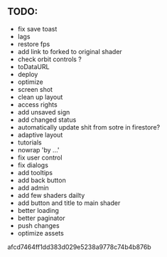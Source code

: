 ## TODO:

- fix save toast
- lags
- restore fps
- add link to forked to original shader
- check orbit controls ?
- toDataURL
- deploy
- optimize
- screen shot
- clean up layout
- access rights
- add unsaved sign
- add changed status
- automatically update shit from sotre in firestore?
- adaptive layout
- tutorials
- nowrap 'by ...'
- fix user control
- fix dialogs
- add tooltips
- add back button
- add admin
- add few shaders dailty
- add button and title to main shader
- better loading
- better paginator
- push changes
- optimize assets

afcd7464ff1dd383d029e5238a9778c74b4b876b
